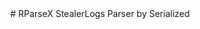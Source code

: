 <div align="center"
  <img src="RParseX.png">
  # RParseX StealerLogs Parser by Serialized
  </div>
